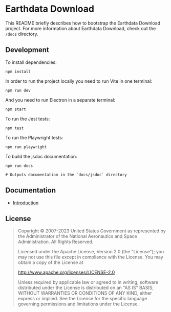 # Earthdata Download

This README briefly describes how to bootstrap the Earthdata Download project. For more information about Earthdata Download, check out the `/docs` directory.

## Development

To install dependencies:

    npm install

In order to run the project locally you need to run Vite in one terminal:

    npm run dev

And you need to run Electron in a separate terminal:

    npm start

To run the Jest tests:

    npm test

To run the Playwright tests:

    npm run playwright

To build the jsdoc documentation:

    npm run docs

    # Outputs documentation in the `docs/jsdoc` directory

## Documentation

- [Introduction](docs/README.md)

## License

> Copyright © 2007-2023 United States Government as represented by the Administrator of the National Aeronautics and Space Administration. All Rights Reserved.
>
> Licensed under the Apache License, Version 2.0 (the "License"); you may not use this file except in compliance with the License.
> You may obtain a copy of the License at
>
> <http://www.apache.org/licenses/LICENSE-2.0>
>
>Unless required by applicable law or agreed to in writing, software distributed under the License is distributed on an "AS IS" BASIS,
>WITHOUT WARRANTIES OR CONDITIONS OF ANY KIND, either express or implied. See the License for the specific language governing permissions and limitations under the License.
